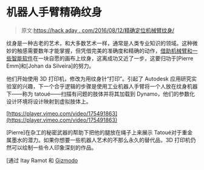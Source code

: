 # 机器人手臂精确纹身

> 原文:[https://hack aday . com/2016/08/12/精确定位机械臂纹身/](https://hackaday.com/2016/08/12/tattoos-by-robotic-arm-with-pinpoint-accuracy/)

纹身是一种古老的艺术，和大多数艺术一样，通常是人类专业知识的领域。这种微妙的触感需要数年才能掌握，但凭借完美的准确度和精确的动作，[借助机械臂和一些智能软件](http://gizmodo.com/if-you-hate-people-get-a-tattoo-from-a-robot-1784855985)在一块自愿的画布上纹身，这离成功又近了一步，这要归功于[Pierre Emm]和[Johan da Silveira]的努力。

他们开始使用 3D 打印机，修改为用纹身针“打印”。引起了 Autodesk 应用研究实验室的兴趣，下一个合乎逻辑的步骤是使用工业机器人手臂将一个人放在纹身机器下——称为 tatoué——扫描有问题的肢体并将其加载到 Dynamo，他们的参数化设计环境将设计映射到虚拟肢体上。

[https://player.vimeo.com/video/175491863](https://player.vimeo.com/video/175491863)

[Pierre]在杂工的秘密武器的帮助下把他的腿放在绳子上来展示 Tatoué对于重金属墨水的潜力。如果你想要一些机器人艺术的不那么永久的替代品，3D 打印机仍然可以绘制一些令人印象深刻的作品。

[通过 Itay Ramot 和 [Gizmodo](http://gizmodo.com/if-you-hate-people-get-a-tattoo-from-a-robot-1784855985)
